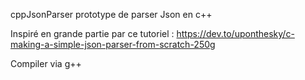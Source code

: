 cppJsonParser
prototype de parser Json en c++

Inspiré en grande partie par ce tutoriel : https://dev.to/uponthesky/c-making-a-simple-json-parser-from-scratch-250g

Compiler via g++
